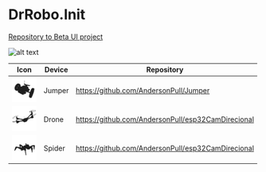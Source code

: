 # DrRobo.Init

[Repository to Beta UI project](https://www.figma.com/community/file/1204215169650628581)

![alt text](https://github.com/AndersonPull/DrRobo.Init/blob/main/Resources/ImgsBanners/mockup.png)


| Icon | Device | Repository |
| --- | --- | --- |
|<img src="https://github.com/AndersonPull/DrRobo.Init/blob/main/Resources/Images/jumper_icon.png" width="50">| Jumper | https://github.com/AndersonPull/Jumper |
|<img src="https://github.com/AndersonPull/DrRobo.Init/blob/main/Resources/Images/drone_icon.png" width="50">| Drone | https://github.com/AndersonPull/esp32CamDirecional |
|<img src="https://github.com/AndersonPull/DrRobo.Init/blob/main/Resources/Images/spider_icon.png" width="50">| Spider | https://github.com/AndersonPull/esp32CamDirecional |

